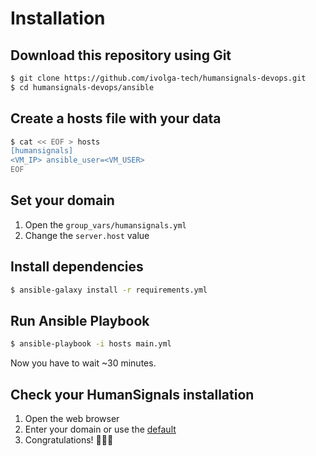 # Installation

## Download this repository using Git

```sh
$ git clone https://github.com/ivolga-tech/humansignals-devops.git
$ cd humansignals-devops/ansible
```

## Create a hosts file with your data

```sh
$ cat << EOF > hosts
[humansignals]
<VM_IP> ansible_user=<VM_USER>
EOF
```

## Set your domain

1. Open the `group_vars/humansignals.yml`
2. Change the `server.host` value

## Install dependencies

```sh
$ ansible-galaxy install -r requirements.yml
```

## Run Ansible Playbook

```sh
$ ansible-playbook -i hosts main.yml
```

Now you have to wait ~30 minutes.

## Check your HumanSignals installation

1. Open the web browser
3. Enter your domain or use the [default](https://humansignals-sda.ivolga.tech)
2. Congratulations! 🎉🎉🎉
